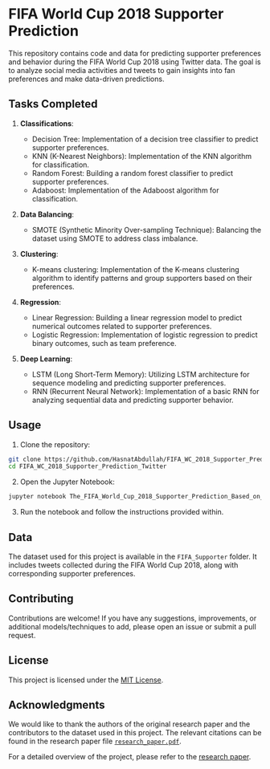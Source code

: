 # FIFA World Cup 2018 Supporter Prediction

This repository contains code and data for predicting supporter preferences and behavior during the FIFA World Cup 2018 using Twitter data. The goal is to analyze social media activities and tweets to gain insights into fan preferences and make data-driven predictions.

## Tasks Completed

1. **Classifications**:
	- Decision Tree: Implementation of a decision tree classifier to predict supporter preferences.
	- KNN (K-Nearest Neighbors): Implementation of the KNN algorithm for classification.
	- Random Forest: Building a random forest classifier to predict supporter preferences.
	- Adaboost: Implementation of the Adaboost algorithm for classification.

2. **Data Balancing**:
	- SMOTE (Synthetic Minority Over-sampling Technique): Balancing the dataset using SMOTE to address class imbalance.

3. **Clustering**:
	- K-means clustering: Implementation of the K-means clustering algorithm to identify patterns and group supporters based on their preferences.

4. **Regression**:
	- Linear Regression: Building a linear regression model to predict numerical outcomes related to supporter preferences.
	- Logistic Regression: Implementation of logistic regression to predict binary outcomes, such as team preference.

5. **Deep Learning**:
	- LSTM (Long Short-Term Memory): Utilizing LSTM architecture for sequence modeling and predicting supporter preferences.
	- RNN (Recurrent Neural Network): Implementation of a basic RNN for analyzing sequential data and predicting supporter behavior.

## Usage

1. Clone the repository:

```bash
git clone https://github.com/HasnatAbdullah/FIFA_WC_2018_Supporter_Prediction_Twitter.git
cd FIFA_WC_2018_Supporter_Prediction_Twitter
```

2. Open the Jupyter Notebook:

```bash
jupyter notebook The_FIFA_World_Cup_2018_Supporter_Prediction_Based_on_Twitter.ipynb
```

3. Run the notebook and follow the instructions provided within.

## Data

The dataset used for this project is available in the `FIFA_Supporter` folder. It includes tweets collected during the FIFA World Cup 2018, along with corresponding supporter preferences.

## Contributing

Contributions are welcome! If you have any suggestions, improvements, or additional models/techniques to add, please open an issue or submit a pull request.

## License

This project is licensed under the [MIT License](LICENSE).

## Acknowledgments

We would like to thank the authors of the original research paper and the contributors to the dataset used in this project. The relevant citations can be found in the research paper file [`research_paper.pdf`](research_paper.pdf).

For a detailed overview of the project, please refer to the [research paper](research_paper.pdf).

